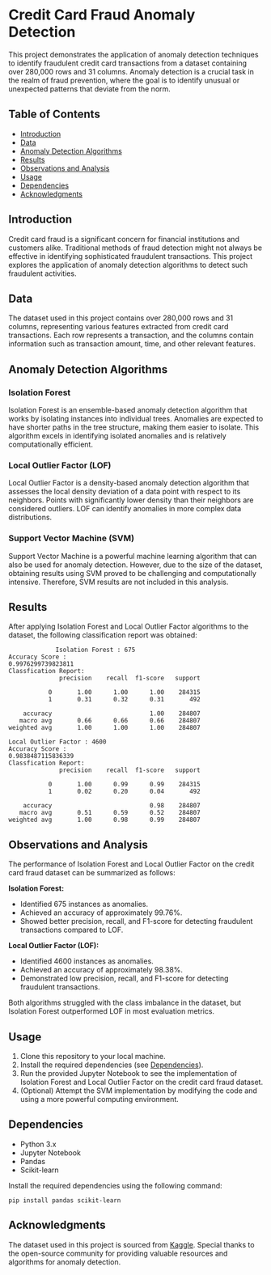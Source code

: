 # Credit Card Fraud Anomaly Detection

This project demonstrates the application of anomaly detection techniques to identify fraudulent credit card transactions from a dataset containing over 280,000 rows and 31 columns. Anomaly detection is a crucial task in the realm of fraud prevention, where the goal is to identify unusual or unexpected patterns that deviate from the norm.

## Table of Contents
- [Introduction](#introduction)
- [Data](#data)
- [Anomaly Detection Algorithms](#anomaly-detection-algorithms)
- [Results](#results)
- [Observations and Analysis](#observations-and-analysis)
- [Usage](#usage)
- [Dependencies](#dependencies)
- [Acknowledgments](#acknowledgments)

## Introduction

Credit card fraud is a significant concern for financial institutions and customers alike. Traditional methods of fraud detection might not always be effective in identifying sophisticated fraudulent transactions. This project explores the application of anomaly detection algorithms to detect such fraudulent activities.

## Data

The dataset used in this project contains over 280,000 rows and 31 columns, representing various features extracted from credit card transactions. Each row represents a transaction, and the columns contain information such as transaction amount, time, and other relevant features.

## Anomaly Detection Algorithms

### Isolation Forest

Isolation Forest is an ensemble-based anomaly detection algorithm that works by isolating instances into individual trees. Anomalies are expected to have shorter paths in the tree structure, making them easier to isolate. This algorithm excels in identifying isolated anomalies and is relatively computationally efficient.

### Local Outlier Factor (LOF)

Local Outlier Factor is a density-based anomaly detection algorithm that assesses the local density deviation of a data point with respect to its neighbors. Points with significantly lower density than their neighbors are considered outliers. LOF can identify anomalies in more complex data distributions.

### Support Vector Machine (SVM)

Support Vector Machine is a powerful machine learning algorithm that can also be used for anomaly detection. However, due to the size of the dataset, obtaining results using SVM proved to be challenging and computationally intensive. Therefore, SVM results are not included in this analysis.

## Results

After applying Isolation Forest and Local Outlier Factor algorithms to the dataset, the following classification report was obtained:

```
             Isolation Forest : 675
Accuracy Score : 
0.9976299739823811
Classfication Report: 
              precision    recall  f1-score   support

           0       1.00      1.00      1.00    284315
           1       0.31      0.32      0.31       492

    accuracy                           1.00    284807
   macro avg       0.66      0.66      0.66    284807
weighted avg       1.00      1.00      1.00    284807

Local Outlier Factor : 4600
Accuracy Score : 
0.9838487115836339
Classfication Report: 
              precision    recall  f1-score   support

           0       1.00      0.99      0.99    284315
           1       0.02      0.20      0.04       492

    accuracy                           0.98    284807
   macro avg       0.51      0.59      0.52    284807
weighted avg       1.00      0.98      0.99    284807
```

## Observations and Analysis

The performance of Isolation Forest and Local Outlier Factor on the credit card fraud dataset can be summarized as follows:

**Isolation Forest:**
- Identified 675 instances as anomalies.
- Achieved an accuracy of approximately 99.76%.
- Showed better precision, recall, and F1-score for detecting fraudulent transactions compared to LOF.

**Local Outlier Factor (LOF):**
- Identified 4600 instances as anomalies.
- Achieved an accuracy of approximately 98.38%.
- Demonstrated low precision, recall, and F1-score for detecting fraudulent transactions.

Both algorithms struggled with the class imbalance in the dataset, but Isolation Forest outperformed LOF in most evaluation metrics.

## Usage

1. Clone this repository to your local machine.
2. Install the required dependencies (see [Dependencies](#dependencies)).
3. Run the provided Jupyter Notebook to see the implementation of Isolation Forest and Local Outlier Factor on the credit card fraud dataset.
4. (Optional) Attempt the SVM implementation by modifying the code and using a more powerful computing environment.

## Dependencies

- Python 3.x
- Jupyter Notebook
- Pandas
- Scikit-learn

Install the required dependencies using the following command:

```
pip install pandas scikit-learn
```

## Acknowledgments

The dataset used in this project is sourced from [Kaggle](https://www.kaggle.com/datasets/mlg-ulb/creditcardfraud). Special thanks to the open-source community for providing valuable resources and algorithms for anomaly detection.
